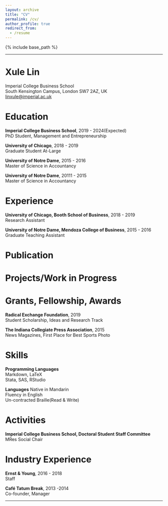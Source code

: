 ```yaml
---
layout: archive
title: "CV"
permalink: /cv/
author_profile: true
redirect_from:
  - /resume
---
```


{% include base_path %}

---

Xule Lin
====

Imperial College Business School\
South Kensington Campus, London SW7 2AZ, UK\
linxule@imperial.ac.uk

Education
====
**Imperial College Business School**, 2019 - 2024(Expected)\
PhD Student, Management and Entrepreneurship

**University of Chicago**, 2018 - 2019\
Graduate Student At-Large

**University of Notre Dame**, 2015 - 2016\
Master of Science in Accountancy

**University of Notre Dame**, 20111 - 2015\
Master of Science in Accountancy

Experience
====
**University of Chicago, Booth School of Business**, 2018 - 2019\
Research Assistant

**University of Notre Dame, Mendoza College of Business**, 2015 - 2016\
Graduate Teaching Assistant

Publication
====

Projects/Work in Progress
====

Grants, Fellowship, Awards
====
**Radical Exchange Foundation**, 2019\
Student Scholarship, Ideas and Research Track

**The Indiana Collegiate Press Association**, 2015\
News Magazines, First Place for Best Sports Photo

Skills
====
**Programming Languages**\
Markdown, LaTeX\
Stata, SAS, RStudio

**Languages**
Native in Mandarin\
Fluency in English\
Un-contracted Braille(Read & Write)

Activities
====
**Imperial College Business School, Doctoral Student Staff
Committee**
MRes Social Chair


Industry Experience
====
**Ernst & Young**, 2016 - 2018\
Staff

**Café Tatum Break**, 2013 -2014\
Co-founder, Manager

----------------------------
